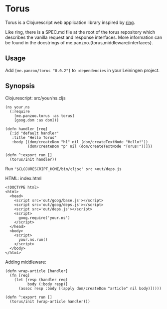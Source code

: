 # Torus

Torus is a Clojurescript web application library inspired by
[ring](https://github.com/mmcgrana/ring).

Like ring, there is a SPEC.md file at the root of the torus repository
which describes the vanilla request and response interfaces. More information
can be found in the docstrings of me.panzoo.{torus,middleware/interfaces}.


## Usage

Add `[me.panzoo/torus "0.0.2"]` to `:dependencies` in your Leiningen project.


## Synopsis

Clojurescript: src/your/ns.cljs

    (ns your.ns
      (:require
        [me.panzoo.torus :as torus]
        [goog.dom :as dom]))
    
    (defn handler [req]
      {:id "default handler"
       :title "Hello Torus"
       :body [(dom/createDom "h1" nil (dom/createTextNode "Hello!"))
              (dom/createDom "p" nil (dom/createTextNode "Torus!"))]})
    
    (defn ^:export run []
      (torus/init handler))

Run `"$CLOJURESCRIPT_HOME/bin/cljsc" src >out/deps.js`

HTML: index.html

    <!DOCTYPE html>
    <html>
      <head>
        <script src='out/goog/base.js'></script>
        <script src='out/goog/deps.js'></script>
        <script src='out/deps.js'></script>
        <script>
          goog.require('your.ns')
        </script>
      </head>
      <body>
        <script>
          your.ns.run()
        </script>
      </body>
    </html>

Adding middleware:

    (defn wrap-article [handler]
      (fn [req]
        (let [resp (handler req)
              body (:body resp)]
          (assoc resp :body [(apply dom/createDom "article" nil body)]))))
    
    (defn ^:export run []
      (torus/init (wrap-article handler)))
